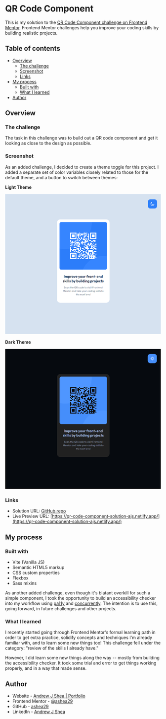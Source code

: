 # QR Code Component

This is my solution to the [QR Code Component challenge on Frontend Mentor](https://www.frontendmentor.io/challenges/qr-code-component-iux_sIO_H). Frontend Mentor challenges help you improve your coding skills by building realistic projects.

## Table of contents

- [Overview](#overview)
  - [The challenge](#the-challenge)
  - [Screenshot](#screenshot)
  - [Links](#links)
- [My process](#my-process)
  - [Built with](#built-with)
  - [What I learned](#what-i-learned)
- [Author](#author)

## Overview

### The challenge

The task in this challenge was to build out a QR code component and get it looking as close to the design as possible.

### Screenshot
As an added challenge, I decided to create a theme toggle for this project. I added a separate set of color variables closely related to those for the default theme, and a button to switch between themes:

**Light Theme**

![Light theme screenshot](./light-theme-screenshot.png)

**Dark Theme**

![Dark theme screenshot](./dark-theme-screenshot.png)

### Links

- Solution URL: [GitHub repo](https://github.com/ashea29/qr-code-component-challenge)
- Live Preview URL: [https://qr-code-component-solution-ajs.netlify.app/](https://qr-code-component-solution-ajs.netlify.app/)

## My process

### Built with

- Vite (Vanilla JS)
- Semantic HTML5 markup
- CSS custom properties
- Flexbox
- Sass mixins

As another added challenge, even though it's blatant overkill for such a simple component, I took the opportunity to build an accessibility checker into my workflow using [pa11y](https://github.com/pa11y/pa11y) and [concurrently](https://github.com/open-cli-tools/concurrently). The intention is to use this, going forward, in future challenges and other projects.

### What I learned
I recently started going through Frontend Mentor's formal learning path in order to get extra practice, solidify concepts and techniques I'm already familiar with, and to learn some new things too! This challenge fell under the category: "review of the skills I already have."

However, I did learn some new things along the way -- mostly from building the accessibility checker. It took some trial and error to get things working properly, and in a way that made sense.

## Author

- Website - [Andrew J Shea | Portfolio](andrewjshea.com)
- Frontend Mentor - [@ashea29](https://www.frontendmentor.io/profile/ashea29)
- GitHub - [ashea29](https://github.com/ashea29)
- LinkedIn - [Andrew J Shea](https://www.linkedin.com/in/andrew-j-shea/)
